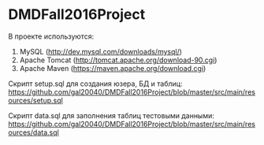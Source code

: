# DMDFall2016Project

В проекте используются:</br>
1) MySQL (http://dev.mysql.com/downloads/mysql/)</br>
2) Apache Tomcat (http://tomcat.apache.org/download-90.cgi)</br>
3) Apache Maven (https://maven.apache.org/download.cgi)</br>

Скрипт setup.sql для создания юзера, БД и таблиц:</br>
https://github.com/gal20040/DMDFall2016Project/blob/master/src/main/resources/setup.sql

Скрипт data.sql для заполнения таблиц тестовыми данными:</br>
https://github.com/gal20040/DMDFall2016Project/blob/master/src/main/resources/data.sql
